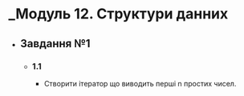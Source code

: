 # _Модуль 12. Структури данних

- ## __Завдання №1__
  - ### __1.1__
    - Створити ітератор що виводить перші n простих чисел.